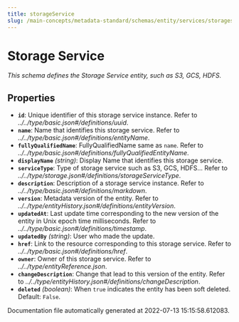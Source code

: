 ```yaml
---
title: storageService
slug: /main-concepts/metadata-standard/schemas/entity/services/storageservice
---
```


# Storage Service

*This schema defines the Storage Service entity, such as S3, GCS, HDFS.*

## Properties

- **`id`**: Unique identifier of this storage service instance. Refer to *../../type/basic.json#/definitions/uuid*.
- **`name`**: Name that identifies this storage service. Refer to *../../type/basic.json#/definitions/entityName*.
- **`fullyQualifiedName`**: FullyQualifiedName same as `name`. Refer to *../../type/basic.json#/definitions/fullyQualifiedEntityName*.
- **`displayName`** *(string)*: Display Name that identifies this storage service.
- **`serviceType`**: Type of storage service such as S3, GCS, HDFS... Refer to *../../type/storage.json#/definitions/storageServiceType*.
- **`description`**: Description of a storage service instance. Refer to *../../type/basic.json#/definitions/markdown*.
- **`version`**: Metadata version of the entity. Refer to *../../type/entityHistory.json#/definitions/entityVersion*.
- **`updatedAt`**: Last update time corresponding to the new version of the entity in Unix epoch time milliseconds. Refer to *../../type/basic.json#/definitions/timestamp*.
- **`updatedBy`** *(string)*: User who made the update.
- **`href`**: Link to the resource corresponding to this storage service. Refer to *../../type/basic.json#/definitions/href*.
- **`owner`**: Owner of this storage service. Refer to *../../type/entityReference.json*.
- **`changeDescription`**: Change that lead to this version of the entity. Refer to *../../type/entityHistory.json#/definitions/changeDescription*.
- **`deleted`** *(boolean)*: When `true` indicates the entity has been soft deleted. Default: `False`.


Documentation file automatically generated at 2022-07-13 15:15:58.612083.
